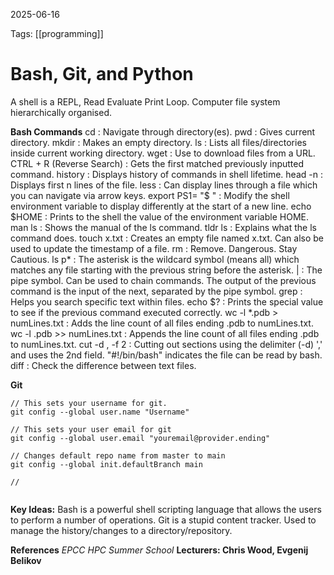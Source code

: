 2025-06-16 

Tags:  [[programming]]

# **Bash, Git, and Python** 

A shell is a REPL, Read Evaluate Print Loop.
Computer file system hierarchically organised.

**Bash Commands**
cd : Navigate through directory(es).
pwd : Gives current directory.
mkdir : Makes an empty directory.
ls : Lists all files/directories inside current working directory.
wget : Use to download files from a URL.
CTRL + R (Reverse Search) : Gets the first matched previously inputted command.
history : Displays history of commands in shell lifetime.
head -n : Displays first n lines of the file.
less : Can display lines through a file which you can navigate via arrow keys.
export PS1= "$ " : Modify the shell environment variable to display differently at the start of a new line.
echo $HOME : Prints to the shell the value of the environment variable HOME.
man ls : Shows the manual of the ls command.
tldr ls : Explains what the ls command does.
touch x.txt : Creates an empty file named x.txt. Can also be used to update the timestamp of a file.
rm : Remove. Dangerous. Stay Cautious.
ls p* : The asterisk is the wildcard symbol (means all) which matches any file starting with the previous string before the asterisk.
| : The pipe symbol. Can be used to chain commands. The output of the previous command is the input of the next, separated by the pipe symbol.
grep : Helps you search specific text within files.
echo $? : Prints the special value to see if the previous command executed correctly.
wc -l *.pdb > numLines.txt : Adds the line count of all files ending .pdb to numLines.txt.
wc -l .pdb >> numLines.txt : Appends the line count of all files ending .pdb to numLines.txt.
cut -d , -f 2 : Cutting out sections using the delimiter (-d) ',' and uses the 2nd field.
"#!/bin/bash" indicates the file can be read by bash.
diff : Check the difference between text files.


**Git**
```
// This sets your username for git.
git config --global user.name "Username" 

// This sets your user email for git
git config --global user.email "youremail@provider.ending"

// Changes default repo name from master to main
git config --global init.defaultBranch main

// 


```


**Key Ideas:**
Bash is a powerful shell scripting language that allows the users to perform a number of operations.
Git is a stupid content tracker. Used to manage the history/changes to a directory/repository.

**References**
*EPCC HPC Summer School*
**Lecturers: Chris Wood, Evgenij Belikov**